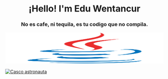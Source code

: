 <h1 align="center">¡Hello! I'm Edu Wentancur</h1>
<h3 align="center">No es cafe, ni tequila, es tu codigo que no compila.</h3>
<a href="https://www.java.com" target="_blank" rel="noreferrer"> <img src="https://raw.githubusercontent.com/devicons/devicon/master/icons/java/java-original.svg" alt="java" width="1000" height="100"/> </a> </p>

[![Casco astronauta](https://i.imgur.com/b1kbwbR.gif "Casco")](https://platzi.com/cursos "Nunca pares de aprender")
